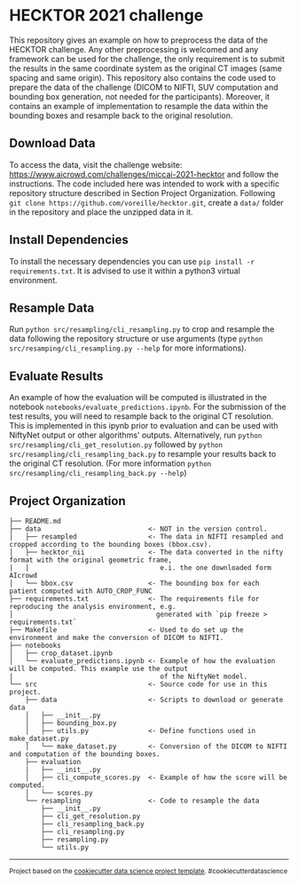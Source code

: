 HECKTOR 2021 challenge
==============================

This repository gives an example on how to preprocess the data of the HECKTOR challenge. Any other preprocessing is welcomed and any framework can be used for the challenge, the only requirement is to submit the results in the same coordinate system as the original CT images (same spacing and same origin). This repository also contains the code used to prepare the data of the challenge (DICOM to NIFTI, SUV computation and bounding box generation, not needed for the participants). Moreover, it contains an example of implementation to resample the data within the bounding boxes and resample back to the original resolution.


Download Data
------------
To access the data, visit the challenge website: https://www.aicrowd.com/challenges/miccai-2021-hecktor and follow the instructions.
The code included here was intended to work with a specific repository structure described in Section Project Organization.
Following `git clone https://github.com/voreille/hecktor.git`, create a `data/` folder in the repository and place the unzipped data in it.

Install Dependencies
------------
To install the necessary dependencies you can use `pip install -r requirements.txt`. It is advised to use it within
a python3 virtual environment.

Resample Data
------------
Run `python src/resampling/cli_resampling.py` to crop and resample the data following the repository structure or use arguments (type `python src/resamping/cli_resampling.py --help` for more informations).

Evaluate Results
------------
An example of how the evaluation will be computed is illustrated in the notebook `notebooks/evaluate_predictions.ipynb`.
For the submission of the test results, you will need to resample back to the original CT resolution. 
This is implemented in this ipynb prior to evaluation and can be used with NiftyNet output or other algorithms' outputs.
Alternatively, run `python src/resampling/cli_get_resolution.py` followed by `python src/resampling/cli_resampling_back.py`
to resample your results back to the original CT resolution. (For more information `python src/resampling/cli_resampling_back.py --help`)

Project Organization
------------

    ├── README.md                     
    ├── data                           <- NOT in the version control.
    │   ├── resampled                  <- The data in NIFTI resampled and cropped according to the bounding boxes (bbox.csv).
    │   ├── hecktor_nii                <- The data converted in the nifty format with the original geometric frame,
    |   |                                 e.i. the one downloaded form AIcrowd
    │   └── bbox.csv                   <- The bounding box for each patient computed with AUTO_CROP_FUNC
    ├── requirements.txt               <- The requirements file for reproducing the analysis environment, e.g.
    │                                    generated with `pip freeze > requirements.txt`
    ├── Makefile                       <- Used to do set up the environment and make the conversion of DICOM to NIFTI.
    ├── notebooks
    │   ├── crop_dataset.ipynb
    │   └── evaluate_predictions.ipynb <- Example of how the evaluation will be computed. This example use the output
    |                                     of the NiftyNet model.
    └── src                            <- Source code for use in this project.
        ├── data                       <- Scripts to download or generate data
        │   ├── __init__.py
        │   ├── bounding_box.py        
        │   ├── utils.py               <- Define functions used in make_dataset.py
        │   └── make_dataset.py        <- Conversion of the DICOM to NIFTI and computation of the bounding boxes.
        ├── evaluation
        |   ├── __init__.py
        │   ├── cli_compute_scores.py  <- Example of how the score will be computed.
        │   └── scores.py
        └── resampling                 <- Code to resample the data 
            ├── __init__.py
            ├── cli_get_resolution.py
            ├── cli_resampling_back.py
            ├── cli_resampling.py
            ├── resampling.py
            └── utils.py
         

--------

<p><small>Project based on the <a target="_blank" href="https://drivendata.github.io/cookiecutter-data-science/">cookiecutter data science project template</a>. #cookiecutterdatascience</small></p>
